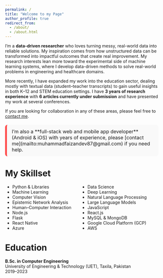 ```yaml
---
permalink: /
title: "Welcome to my Page"
author_profile: true
redirect_from: 
  - /about/
  - /about.html
---
```


I’m a **data-driven researcher** who loves turning messy, real-world data into reliable solutions. My inspiration comes from how unstructured data can be transformed into impactful outcomes that create real improvement. My research interests lean more toward the experimental side of machine learning systems, where I develop data-driven methods to solve real-world problems in engineering and healthcare domains.  

More recently, I have expanded my work into the education sector, dealing mostly with textual data (student–teacher transcripts) to gain useful insights in both K–12 and STEM education settings. I have **3 years of research experience** with **6 articles currently under submission** and have presented my work at several conferences.  

If you are looking for collaboration in any of these areas, please feel free to [contact me](mailto:muhammadfaizandev87@gmail.com).  

<div markdown="1" style="background-color:#f9f9f9; border-left:6px solid #ff4d4d; padding:12px 16px; border-radius:8px; font-size:16px; margin:20px 0px;">
  I’m also a **full-stack web and mobile app developer** (Android & iOS) with years of experience, please [contact me](mailto:muhammadfaizandev87@gmail.com) if you need help.
</div>

My Skillset
======

<ul style="columns: 2;">
<li>Python & Libraries</li>
<li>Machine Learning</li>
<li>Computer Vision</li>
<li>Epistemic Network Analysis</li>
<li>Human–Computer Interaction</li>
<li>Node.js</li>
<li>Flask</li>
<li>React Native</li>
<li>Azure</li>
<li>Data Science</li>
<li>Deep Learning</li>
<li>Natural Language Processing</li>
<li>Large Language Models</li>
<li>JavaScript</li>
<li>React.js</li>
<li>MySQL & MongoDB</li>
<li>Google Cloud Platform (GCP)</li>
<li>AWS</li>
</ul>

Education
======

**B.Sc. in Computer Engineering**  
University of Engineering & Technology (UET), Taxila, Pakistan  
2019–2023
